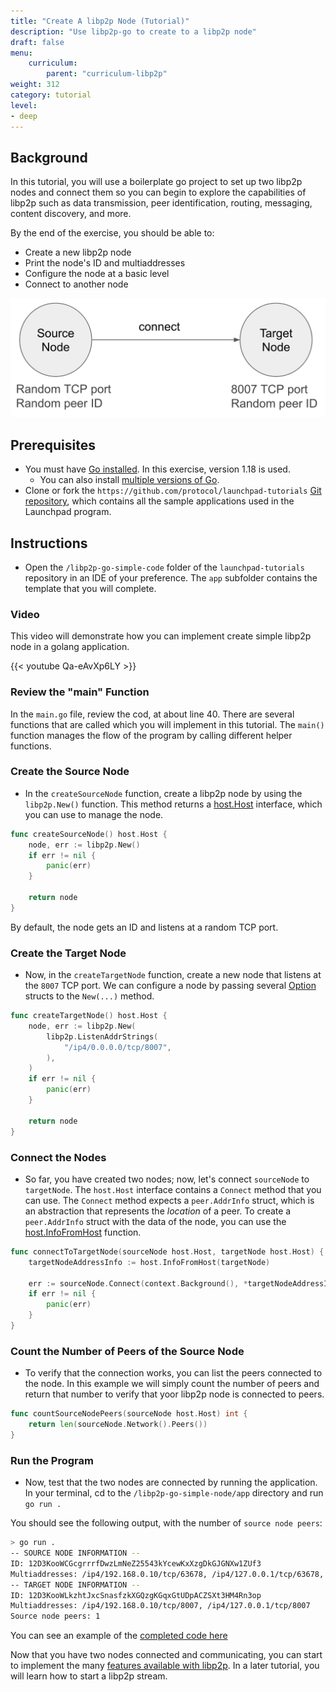 ```yaml
---
title: "Create A libp2p Node (Tutorial)"
description: "Use libp2p-go to create to a libp2p node"
draft: false
menu:
    curriculum:
        parent: "curriculum-libp2p"
weight: 312
category: tutorial
level:
- deep
---
```

## Background
In this tutorial, you will use a boilerplate go project to set up two libp2p nodes and connect them so you can begin to explore the capabilities of libp2p such as data transmission, peer identification, routing, messaging, content discovery, and more.

By the end of the exercise, you should be able to:

* Create a new libp2p node
* Print the node's ID and multiaddresses
* Configure the node at a basic level
* Connect to another node

![Application diagram](diagram.png)

## Prerequisites

* You must have [Go installed](https://go.dev/doc/install). In this exercise, version 1.18 is used.
  * You can also install [multiple versions of Go](https://go.dev/doc/manage-install#installing-multiple).
* Clone or fork the `https://github.com/protocol/launchpad-tutorials` [Git repository](https://github.com/protocol/launchpad-tutorials), which contains all the sample applications used in the Launchpad program.

## Instructions

* Open the `/libp2p-go-simple-code` folder of the `launchpad-tutorials` repository in an IDE of your preference. The `app` subfolder contains the template that you will complete.

### Video
This video will demonstrate how you can implement create simple libp2p node in a golang application.

{{< youtube Qa-eAvXp6LY >}}

### Review the "main" Function

In the `main.go` file, review the cod, at about line 40.
There are several functions that are called which you will implement in this tutorial.
The `main()` function manages the flow of the program by calling different helper functions.

### Create the Source Node

* In the `createSourceNode` function, create a libp2p node by using the `libp2p.New()` function.
This method returns a [host.Host](https://github.com/libp2p/go-libp2p/blob/master/core/host/host.go#L25) interface, which you can use to manage the node.

```go
func createSourceNode() host.Host {
	node, err := libp2p.New()
	if err != nil {
		panic(err)
	}

	return node
}
```

By default, the node gets an ID and listens at a random TCP port.

### Create the Target Node

* Now, in the `createTargetNode` function, create a new node that listens at the `8007` TCP port. We can configure a node by passing several [Option](https://github.com/libp2p/go-libp2p/blob/master/libp2p.go#L13) structs to the `New(...)` method.

```go
func createTargetNode() host.Host {
	node, err := libp2p.New(
		libp2p.ListenAddrStrings(
			"/ip4/0.0.0.0/tcp/8007",
		),
	)
	if err != nil {
		panic(err)
	}

	return node
}
```

### Connect the Nodes

* So far, you have created two nodes; now, let's connect `sourceNode` to `targetNode`.
The `host.Host` interface contains a `Connect` method that you can use.
The `Connect` method expects a `peer.AddrInfo` struct, which is an abstraction that represents the _location_ of a peer.
To create a `peer.AddrInfo` struct with the data of the node, you can use the [host.InfoFromHost](https://github.com/libp2p/go-libp2p/blob/master/core/host/helpers.go#L6) function.

```go
func connectToTargetNode(sourceNode host.Host, targetNode host.Host) {
	targetNodeAddressInfo := host.InfoFromHost(targetNode)

	err := sourceNode.Connect(context.Background(), *targetNodeAddressInfo)
	if err != nil {
		panic(err)
	}
}
```

### Count the Number of Peers of the Source Node

* To verify that the connection works, you can list the peers connected to the node. In this example we will simply count the number of peers and return that number to verify that yoor libp2p node is connected to peers.

```go
func countSourceNodePeers(sourceNode host.Host) int {
	return len(sourceNode.Network().Peers())
}
```

### Run the Program

* Now, test that the two nodes are connected by running the application. In your terminal, cd to the `/libp2p-go-simple-node/app` directory and run `go run .`

You should see the following output, with the number of `source node peers`:

```bash
> go run .
-- SOURCE NODE INFORMATION --
ID: 12D3KooWCGcgrrrfDwzLmNeZ25543kYcewKxXzgDkGJGNXw1ZUf3
Multiaddresses: /ip4/192.168.0.10/tcp/63678, /ip4/127.0.0.1/tcp/63678, /ip6/::1/tcp/63681
-- TARGET NODE INFORMATION --
ID: 12D3KooWLkzhtJxcSnasfzkXGQzgKGqxGtUDpACZSXt3HM4Rn3op
Multiaddresses: /ip4/192.168.0.10/tcp/8007, /ip4/127.0.0.1/tcp/8007
Source node peers: 1
```

You can see an example of the [completed code here](https://github.com/protocol/launchpad-tutorials/blob/lindsay/trying-libp2p/libp2p-go-simple-node/app/main.go)

Now that you have two nodes connected and communicating, you can start to implement the many [features available with libp2p](https://libp2p.io/). In a later tutorial, you will learn how to start a libp2p stream.
